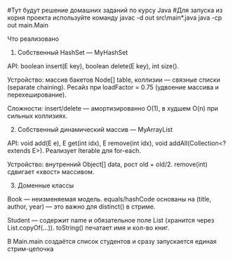 #Тут будут решение домашних заданий по курсу Java
#Для запуска из корня проекта используйте команду
javac -d out src\main\*.java
java -cp out main.Main

Что реализовано
1) Собственный HashSet — MyHashSet

API:
boolean insert(E key), boolean delete(E key), int size().

Устройство: массив бакетов Node<E>[] table, коллизии — связные списки (separate chaining).
Ресайз при loadFactor = 0.75 (удвоение массива и перехеширование).

Сложности: insert/delete — амортизированно O(1), в худшем O(n) при сильных коллизиях.

2) Собственный динамический массив — MyArrayList

API:
void add(E e), E get(int idx), E remove(int idx), void addAll(Collection<? extends E>).
Реализует Iterable<E> для for-each.

Устройство: внутренний Object[] data, рост old + old/2.
remove(int) сдвигает «хвост» массивом.

3) Доменные классы

Book — неизменяемая модель. equals/hashCode основаны на (title, author, year) — это важно для distinct() в стриме.

Student — содержит name и обязательное поле List<Book> (хранится через List.copyOf(...)).
toString() печатает имя и кол-во книг.

В Main.main создаётся список студентов и сразу запускается единая стрим-цепочка
